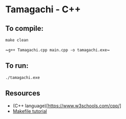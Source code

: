 # Tamagachi - C++

## To compile:
`make clean`

~`g++ Tamagachi.cpp main.cpp -o tamagachi.exe`~

## To run:
`./tamagachi.exe`

## Resources
* (C++ language)[https://www.w3schools.com/cpp/]
* [Makefile tutorial](https://www.youtube.com/watch?v=6Gw1rNyTJWA)
